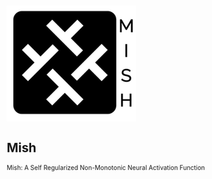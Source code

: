 ![](Observations/logo.PNG)
# Mish
Mish: A Self Regularized Non-Monotonic Neural Activation Function
